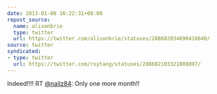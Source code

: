 ```yaml
---
date: 2013-01-08 16:22:31+08:00
repost_source:
  name: alisonbrie
  type: twitter
  url: https://twitter.com/alisonbrie/statuses/288682034690416640/
source: twitter
syndicated:
- type: twitter
  url: https://twitter.com/roytang/statuses/288682103321808897/
---
```


Indeed!!!! RT [@nailz84](https://twitter.com/nailz84/): Only one more month!!